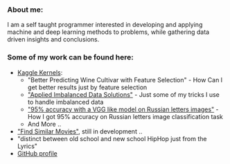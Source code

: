 ### About me:
I am a self taught programmer interested in developing and applying machine and deep learning methods to problems, while gathering data driven insights and conclusions.

### Some of my work can be found here:
- [Kaggle Kernels](https://www.kaggle.com/arielszabo/kernels):
	- "Better Predicting Wine Cultivar with Feature Selection" - How Can I get better results just by feature selection
	- ["Applied Imbalanced Data Solutions"](https://www.kaggle.com/arielszabo/applied-imbalanced-data-solutions) - Just some of my tricks I use to handle imbalanced data
	- ["95% accuracy with a VGG like model on Russian letters images"](https://www.kaggle.com/arielszabo/95-accuracy-with-a-vgg-like-model) - How I got 95% accuracy on Russian letters image classification task
	- And More ..
- ["Find Similar Movies"](https://github.com/arielszabo/IMDB_cluster), still in development ..
- "distinct between old school and new school HipHop just from the Lyrics"
- [GitHub profile](https://github.com/arielszabo)
